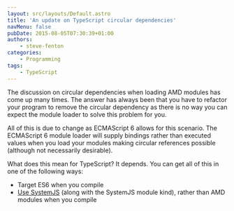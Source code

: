 ```yaml
---
layout: src/layouts/Default.astro
title: 'An update on TypeScript circular dependencies'
navMenu: false
pubDate: 2015-08-05T07:30:39+01:00
authors:
    - steve-fenton
categories:
    - Programming
tags:
    - TypeScript
---
```


The discussion on circular dependencies when loading AMD modules has come up many times. The answer has always been that you have to refactor your program to remove the circular dependency as there is no way you can expect the module loader to solve this problem for you.

All of this is due to change as ECMAScript 6 allows for this scenario. The ECMAScript 6 module loader will supply bindings rather than executed values when you load your modules making circular references possible (although not necessarily desirable).

What does this mean for TypeScript? It depends. You can get all of this in one of the following ways:

- Target ES6 when you compile
- [Use SystemJS](https://github.com/systemjs/systemjs) (along with the SystemJS module kind), rather than AMD modules when you compile